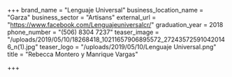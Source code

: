 +++
brand_name = "Lenguaje Universal"
business_location_name = "Garza"
business_sector = "Artisans"
external_url = "https://www.facebook.com/Lenguajeuniversalcr/"
graduation_year = 2018
phone_number = "(506) 8304 7237"
teaser_image = "/uploads/2019/05/10/18268418_10211657906895572_272435725910420146_n(1).jpg"
teaser_logo = "/uploads/2019/05/10/Lenguaje Universal.png"
title = "Rebecca Montero y Manrique Vargas"

+++
